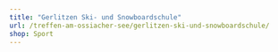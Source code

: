 ```yaml
---
title: "Gerlitzen Ski- und Snowboardschule"
url: /treffen-am-ossiacher-see/gerlitzen-ski-und-snowboardschule/
shop: Sport
---
```

